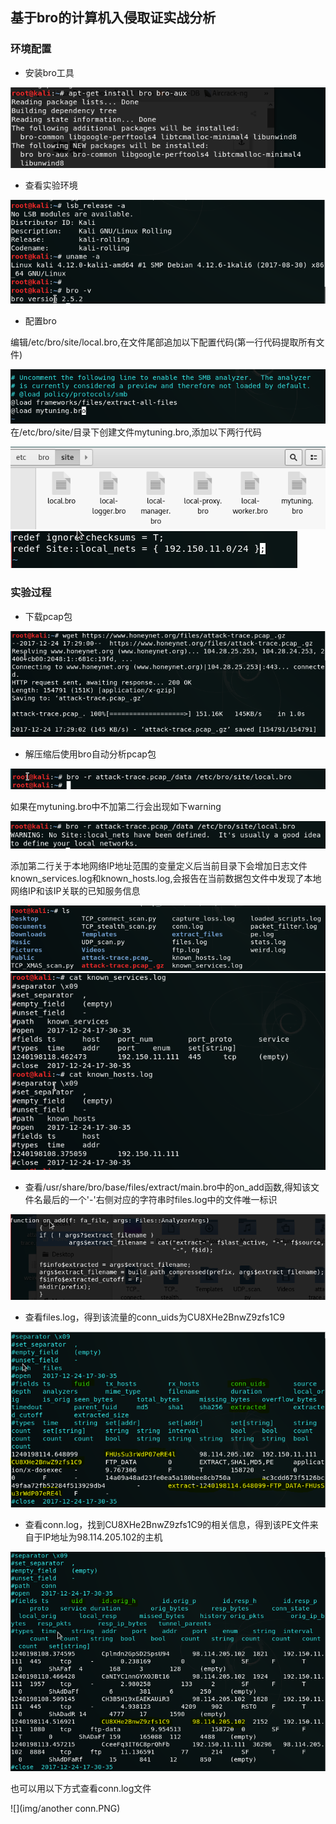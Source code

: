 ## 基于bro的计算机入侵取证实战分析

### 环境配置

- 安装bro工具

![](img/install.PNG)

- 查看实验环境

![](img/info.PNG)

- 配置bro

编辑/etc/bro/site/local.bro,在文件尾部追加以下配置代码(第一行代码提取所有文件)

![](img/local.bro.PNG)
在/etc/bro/site/目录下创建文件mytuning.bro,添加以下两行代码

![](img/file.PNG)
![](img/mytuning.PNG)

### 实验过程

- 下载pcap包

![](img/wget.PNG)

- 解压缩后使用bro自动分析pcap包

![](img/bro.PNG)

如果在mytuning.bro中不加第二行会出现如下warning

![](img/warning.PNG)

添加第二行关于本地网络IP地址范围的变量定义后当前目录下会增加日志文件known_services.log和known_hosts.log,会报告在当前数据包文件中发现了本地网络IP和该IP关联的已知服务信息

![](img/ls.PNG)
![](img/known.PNG)

- 查看/usr/share/bro/base/files/extract/main.bro中的on_add函数,得知该文件名最后的一个'-'右侧对应的字符串时files.log中的文件唯一标识

![](img/on_add1.PNG)

- 查看files.log，得到该流量的conn_uids为CU8XHe2BnwZ9zfs1C9

![](img/files.PNG)

- 查看conn.log，找到CU8XHe2BnwZ9zfs1C9的相关信息，得到该PE文件来自于IP地址为98.114.205.102的主机

![](img/connrere.PNG)

也可以用以下方式查看conn.log文件

![](img/another conn.PNG)
